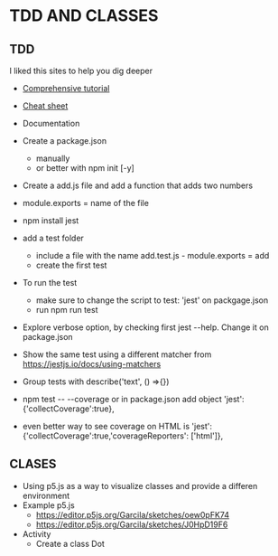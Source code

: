 # TDD AND CLASSES

## TDD

I liked this sites to help you dig deeper
- [Comprehensive tutorial](https://zetcode.com/javascript/jest/)
- [Cheat sheet](https://devhints.io/jest)

- Documentation
- Create a package.json
  - manually
  - or better with npm init [-y]
- Create a add.js file and add a function that adds two numbers
- module.exports = name of the file
- npm install jest
- add a test folder
  - include a file with the name add.test.js - module.exports = add
  - create the first test
- To run the test
  - make sure to change the script to test: 'jest' on packgage.json
  - run npm run test
- Explore verbose option, by checking first jest --help.  Change it on package.json
- Show the same test using a different matcher from https://jestjs.io/docs/using-matchers
- Group tests with describe('text', () =>{})
- npm test -- --coverage or in package.json add object 'jest':{'collectCoverage':true},
- even better way to see coverage on HTML is 'jest':{'collectCoverage':true,'coverageReporters': ['html']},

## CLASES

- Using p5.js as a way to visualize classes and provide a differen environment
- Example p5.js 
  - https://editor.p5js.org/Garcila/sketches/oew0pFK74
  - https://editor.p5js.org/Garcila/sketches/J0HpD19F6
- Activity 
  - Create a class Dot